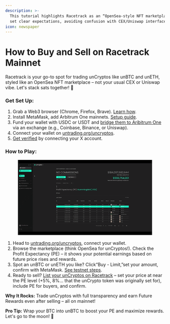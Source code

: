 ```yaml
---
description: >-
  This tutorial highlights Racetrack as an “OpenSea-style NFT marketplace” to
  set clear expectations, avoiding confusion with CEX/Uniswap interfaces.
icon: newspaper
---
```


# How to Buy and Sell on Racetrack Mainnet

Racetrack is your go-to spot for trading unCryptos like unBTC and unETH, styled like an OpenSea NFT marketplace – not your usual CEX or Uniswap vibe. Let's stack sats together! 🚀

### Get Set Up:

1. Grab a Web3 browser (Chrome, Firefox, Brave). [Learn how](https://www.youtube.com/watch?v=2QR11oDukn4).&#x20;
2. Install MetaMask, add Arbitrum One mainnets. [Setup guide](https://metamask.io/download).&#x20;
3. Fund your wallet with USDC or USDT and [bridge them to Aribitrum One](../web3/how-to-bridge-an-erc-20-token-to-arbitrum.md) via an exchange (e.g., Coinbase, Binance, or Uniswap).&#x20;
4. Connect your wallet on [untrading.org/uncryptos](http://untrading.org/uncryptos).
5. [Get verified](https://docs.untrading.org/tutorials/registering-and-being-verified-on-untrading.org) by connecting your X account.

### How to Play:

<figure><img src="../../.gitbook/assets/Untrading Racetrack Onboarding.gif" alt=""><figcaption></figcaption></figure>

1. Head to [untrading.org/uncryptos](https://untrading.org/uncryptos), connect your wallet.&#x20;
2. Browse the marketplace (think OpenSea for unCryptos!). Check the Profit Expectancy (PE) – it shows your potential earnings based on future price rises and rewards.&#x20;
3. Spot an unBTC or unETH you like? Click“Buy - Limit,”set your amount, confirm with MetaMask. [See testnet steps](https://docs.untrading.org/tutorials/how-to-buy-and-sell-uncryptos-on-untrading.org-testnet).&#x20;
4. Ready to sell? [List your unCryptos on Racetrack](https://docs.untrading.org/tutorials/how-to-buy-and-sell-uncryptos-on-untrading.org-testnet#step-4-list-sell-and-make-changes-to-unbtc-uneth-unsol-unlink-ununi-and-un-offerings) – set your price at near the PE level (+5%, 8%... that the unCrypto token was originally set for), include PE for buyers, and confirm.&#x20;

**Why It Rocks:** Trade unCryptos with full transparency and earn Future Rewards even after selling – all on mainnet!

**Pro Tip:** Wrap your BTC into unBTC to boost your PE and maximize rewards. Let's go to the moon! 🌙
